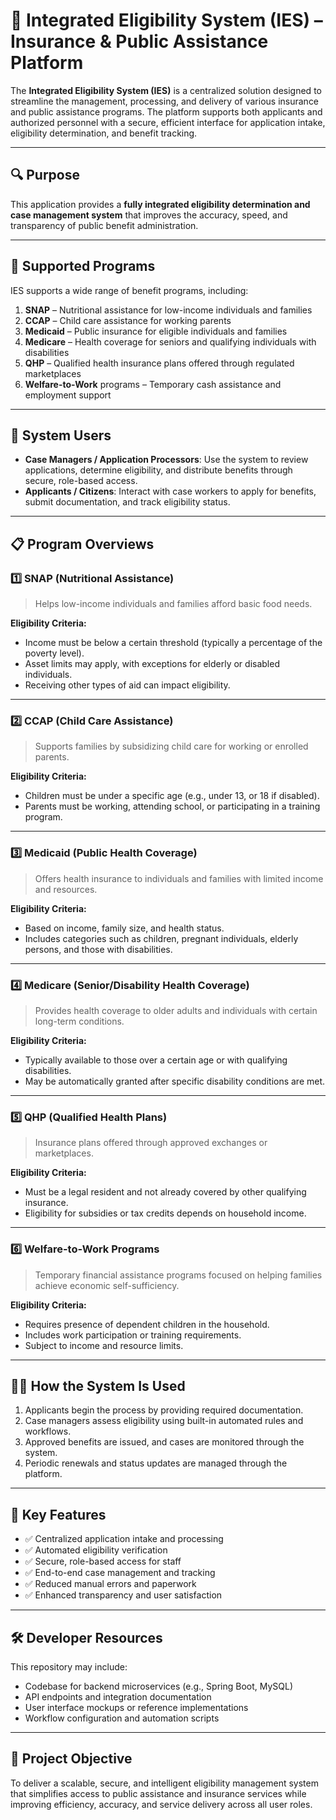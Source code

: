  

# 📘 Integrated Eligibility System (IES) – Insurance & Public Assistance Platform

The **Integrated Eligibility System (IES)** is a centralized solution designed to streamline the management, processing, and delivery of various insurance and public assistance programs. The platform supports both applicants and authorized personnel with a secure, efficient interface for application intake, eligibility determination, and benefit tracking.

---

## 🔍 Purpose

This application provides a **fully integrated eligibility determination and case management system** that improves the accuracy, speed, and transparency of public benefit administration.

---

## 🏥 Supported Programs

IES supports a wide range of benefit programs, including:

1. **SNAP** – Nutritional assistance for low-income individuals and families
2. **CCAP** – Child care assistance for working parents
3. **Medicaid** – Public insurance for eligible individuals and families
4. **Medicare** – Health coverage for seniors and qualifying individuals with disabilities
5. **QHP** – Qualified health insurance plans offered through regulated marketplaces
6. **Welfare-to-Work** programs – Temporary cash assistance and employment support

---

## 👥 System Users

* **Case Managers / Application Processors**: Use the system to review applications, determine eligibility, and distribute benefits through secure, role-based access.
* **Applicants / Citizens**: Interact with case workers to apply for benefits, submit documentation, and track eligibility status.

---

## 📋 Program Overviews

### 1️⃣ SNAP (Nutritional Assistance)

> Helps low-income individuals and families afford basic food needs.

**Eligibility Criteria:**

* Income must be below a certain threshold (typically a percentage of the poverty level).
* Asset limits may apply, with exceptions for elderly or disabled individuals.
* Receiving other types of aid can impact eligibility.

---

### 2️⃣ CCAP (Child Care Assistance)

> Supports families by subsidizing child care for working or enrolled parents.

**Eligibility Criteria:**

* Children must be under a specific age (e.g., under 13, or 18 if disabled).
* Parents must be working, attending school, or participating in a training program.

---

### 3️⃣ Medicaid (Public Health Coverage)

> Offers health insurance to individuals and families with limited income and resources.

**Eligibility Criteria:**

* Based on income, family size, and health status.
* Includes categories such as children, pregnant individuals, elderly persons, and those with disabilities.

---

### 4️⃣ Medicare (Senior/Disability Health Coverage)

> Provides health coverage to older adults and individuals with certain long-term conditions.

**Eligibility Criteria:**

* Typically available to those over a certain age or with qualifying disabilities.
* May be automatically granted after specific disability conditions are met.

---

### 5️⃣ QHP (Qualified Health Plans)

> Insurance plans offered through approved exchanges or marketplaces.

**Eligibility Criteria:**

* Must be a legal resident and not already covered by other qualifying insurance.
* Eligibility for subsidies or tax credits depends on household income.

---

### 6️⃣ Welfare-to-Work Programs

> Temporary financial assistance programs focused on helping families achieve economic self-sufficiency.

**Eligibility Criteria:**

* Requires presence of dependent children in the household.
* Includes work participation or training requirements.
* Subject to income and resource limits.

---

## 🧑‍💼 How the System Is Used

1. Applicants begin the process by providing required documentation.
2. Case managers assess eligibility using built-in automated rules and workflows.
3. Approved benefits are issued, and cases are monitored through the system.
4. Periodic renewals and status updates are managed through the platform.

---

## 🏁 Key Features

* ✅ Centralized application intake and processing
* ✅ Automated eligibility verification
* ✅ Secure, role-based access for staff
* ✅ End-to-end case management and tracking
* ✅ Reduced manual errors and paperwork
* ✅ Enhanced transparency and user satisfaction

---

## 🛠️ Developer Resources

This repository may include:

* Codebase for backend microservices (e.g., Spring Boot, MySQL)
* API endpoints and integration documentation
* User interface mockups or reference implementations
* Workflow configuration and automation scripts

---

## 🚀 Project Objective

To deliver a scalable, secure, and intelligent eligibility management system that simplifies access to public assistance and insurance services while improving efficiency, accuracy, and service delivery across all user roles.

 
